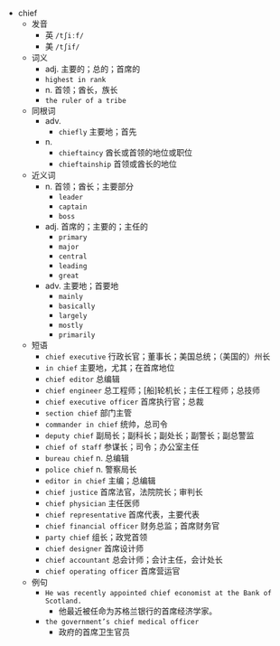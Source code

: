 - chief
  - 发音
    - 英 `/tʃiːf/`
    - 美 `/tʃif/`
  - 词义
    - adj. 主要的；总的；首席的
    - `highest in rank`
    - n. 首领；酋长，族长
    - `the ruler of a tribe`
  - 同根词
    - adv.
      - `chiefly` 主要地；首先
    - n.
      - `chieftaincy` 酋长或首领的地位或职位
      - `chieftainship` 首领或酋长的地位
  - 近义词
    - n. 首领；酋长；主要部分
      - `leader`
      - `captain`
      - `boss`
    - adj. 首席的；主要的；主任的
      - `primary`
      - `major`
      - `central`
      - `leading`
      - `great`
    - adv. 主要地；首要地
      - `mainly`
      - `basically`
      - `largely`
      - `mostly`
      - `primarily`
  - 短语
    - `chief executive` 行政长官；董事长；美国总统；（美国的）州长 
    - `in chief` 主要地，尤其；在首席地位 
    - `chief editor` 总编辑 
    - `chief engineer` 总工程师；[船]轮机长；主任工程师；总技师 
    - `chief executive officer` 首席执行官；总裁 
    - `section chief` 部门主管 
    - `commander in chief` 统帅，总司令 
    - `deputy chief` 副局长；副科长；副处长；副警长；副总警监 
    - `chief of staff` 参谋长；司令；办公室主任 
    - `bureau chief` n. 总编辑 
    - `police chief` n. 警察局长 
    - `editor in chief` 主编；总编辑 
    - `chief justice` 首席法官，法院院长；审判长 
    - `chief physician` 主任医师 
    - `chief representative` 首席代表，主要代表 
    - `chief financial officer` 财务总监；首席财务官 
    - `party chief` 组长；政党首领 
    - `chief designer` 首席设计师 
    - `chief accountant` 总会计师；会计主任，会计处长 
    - `chief operating officer` 首席营运官 
  - 例句
    - `He was recently appointed chief economist at the Bank of Scotland.`
      - 他最近被任命为苏格兰银行的首席经济学家。
    - `the government’s chief medical officer`
      - 政府的首席卫生官员

